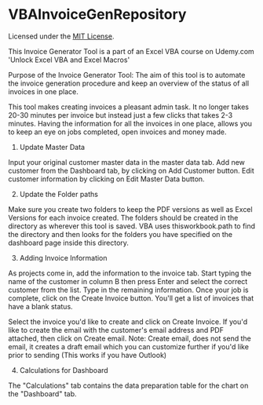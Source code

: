 # VBAInvoiceGenRepository
Licensed under the [MIT License](LICENSE).

This Invoice Generator Tool is a part of an Excel VBA course on Udemy.com
'Unlock Excel VBA and Excel Macros' 

Purpose of the Invoice Generator Tool:
The aim of this tool is to automate the invoice generation procedure and keep an overview of the status of all invoices in one place. 

This tool makes creating invoices a pleasant admin task. It no longer takes 20-30 minutes per invoice but instead just a few clicks that takes 2-3 minutes.
Having the information for all the invoices in one place, allows you to keep an eye on jobs completed,
open invoices and money made.

1. Update Master Data

Input your original customer master data in the master data tab. 
Add new customer from the Dashboard tab, by clicking on Add Customer button.
Edit customer information by clicking on Edit Master Data button.

2. Update the Folder paths

Make sure you create two folders to keep the PDF versions as well as Excel Versions for each invoice created.
The folders should be created in the directory as wherever this tool is saved. VBA uses thisworkbook.path to find 
the directory and then looks for the folders you have specified on the dashboard page inside this directory.

3. Adding Invoice Information

As projects come in, add the information to the invoice tab. Start typing the name of the customer in column B 
then press Enter and select the correct customer from the list. Type in the remaining information.
Once your job is complete, click on the Create Invoice button.
You'll get a list of invoices that have a blank status.

Select the invoice you'd like to create and click on Create Invoice.
If you'd like to create the email with the customer's email address and PDF attached, then click on Create email.
Note: Create email, does not send the email, it creates a draft email which you can customize further if you'd like
prior to sending (This works if you have Outlook)

4. Calculations for Dashboard

The "Calculations" tab contains the data preparation table for the chart on the "Dashboard" tab. 




